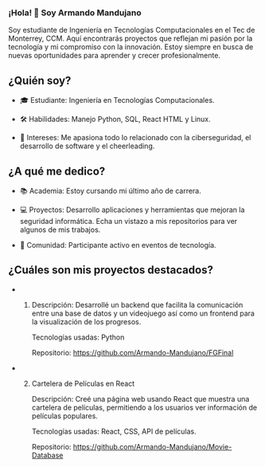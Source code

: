 ### ¡Hola! 👋 Soy Armando Mandujano
Soy estudiante de Ingeniería en Tecnologías Computacionales en el Tec de Monterrey, CCM. Aquí encontrarás proyectos que reflejan mi pasión por la tecnología y mi compromiso con la innovación. Estoy siempre en busca de nuevas oportunidades para aprender y crecer profesionalmente.

## ¿Quién soy?

- 🎓 Estudiante: Ingeniería en Tecnologías Computacionales.

- 🛠 Habilidades: Manejo Python, SQL, React HTML y Linux.

- 🌟 Intereses: Me apasiona todo lo relacionado con la ciberseguridad, el desarrollo de software y el cheerleading.

## ¿A qué me dedico?

- 📚 Academia: Estoy cursando mi último año de carrera.

- 💻 Proyectos: Desarrollo aplicaciones y herramientas que mejoran la seguridad informática. Echa un vistazo a mis repositorios para ver algunos de mis trabajos.

- 📢 Comunidad: Participante activo en eventos de tecnología.

## ¿Cuáles son mis proyectos destacados?

- 1. Descripción: Desarrollé un backend que facilita la comunicación entre una base de datos y un videojuego así como un frontend para la visualización de los progresos.

     Tecnologías usadas: Python

     Repositorio: https://github.com/Armando-Mandujano/FGFinal
     
- 2. Cartelera de Películas en React

     Descripción: Creé una página web usando React que muestra una cartelera de películas, permitiendo a los usuarios ver información de películas populares.

     Tecnologías usadas: React, CSS, API de películas.

     Repositorio: https://github.com/Armando-Mandujano/Movie-Database

